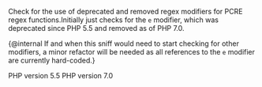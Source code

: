 Check for the use of deprecated and removed regex modifiers for PCRE regex functions.Initially just checks for the `e` modifier, which was deprecated since PHP 5.5
and removed as of PHP 7.0.

{@internal If and when this sniff would need to start checking for other modifiers, a minor
refactor will be needed as all references to the `e` modifier are currently hard-coded.}

PHP version 5.5
PHP version 7.0